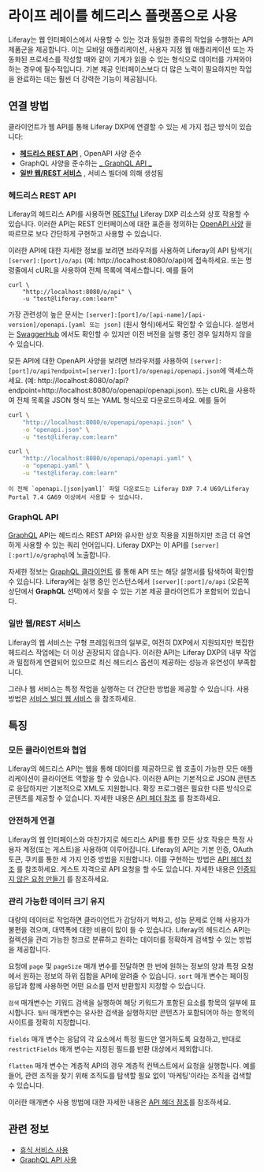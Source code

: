 # 라이프 레이를 헤드리스 플랫폼으로 사용

Liferay는 웹 인터페이스에서 사용할 수 있는 것과 동일한 종류의 작업을 수행하는 API 제품군을 제공합니다. 이는 모바일 애플리케이션, 사용자 지정 웹 애플리케이션 또는 자동화된 프로세스를 작성할 때와 같이 기계가 읽을 수 있는 형식으로 데이터를 가져와야 하는 경우에 필수적입니다. 기본 제공 인터페이스보다 더 많은 노력이 필요하지만 작업을 완료하는 데는 훨씬 더 강력한 기능이 제공됩니다.

## 연결 방법

클라이언트가 웹 API를 통해 Liferay DXP에 연결할 수 있는 세 가지 접근 방식이 있습니다:
* [__헤드리스 REST API__](#headless-rest-apis) , OpenAPI 사양 준수
* GraphQL 사양을 준수하는 [**_** GraphQL API **_**](#graphql-api)
* [__일반 웹/REST 서비스__](#plain-webrest-services) , 서비스 빌더에 의해 생성됨

### 헤드리스 REST API

Liferay의 헤드리스 API를 사용하면 [RESTful](https://www.w3.org/TR/2004/NOTE-ws-arch-20040211/#relwwwrest) Liferay DXP 리소스와 상호 작용할 수 있습니다. 이러한 API는 REST 인터페이스에 대한 표준을 정의하는 [OpenAPI 사양](https://swagger.io/docs/specification/about/) 을 따르므로 보다 간단하게 구현하고 사용할 수 있습니다.

이러한 API에 대한 자세한 정보를 보려면 브라우저를 사용하여 Liferay의 API 탐색기( `[server]:[port]/o/api` (예: http://localhost:8080/o/api)에 접속하세요. 또는 명령줄에서 cURL을 사용하여 전체 목록에 액세스합니다. 예를 들어

```
curl \
    "http://localhost:8080/o/api" \
    -u "test@liferay.com:learn"
```

가장 관련성이 높은 문서는 `[server]:[port]/o/[api-name]/[api-version]/openapi.[yaml 또는 json]` (원시 형식)에서도 확인할 수 있습니다. 설명서는 [SwaggerHub](https://app.swaggerhub.com/search?owner=liferayinc) 에서도 확인할 수 있지만 이전 버전을 실행 중인 경우 일치하지 않을 수 있습니다.

모든 API에 대한 OpenAPI 사양을 보려면 브라우저를 사용하여 `[server]:[port]/o/api?endpoint=[server]:[port]/o/openapi/openapi.json`에 액세스하세요. (예: http://localhost:8080/o/api?endpoint=http://localhost:8080/o/openapi/openapi.json). 또는 cURL을 사용하여 전체 목록을 JSON 형식 또는 YAML 형식으로 다운로드하세요. 예를 들어

```bash
curl \
    "http://localhost:8080/o/openapi/openapi.json" \
    -o "openapi.json" \
    -u "test@liferay.com:learn"
```

```bash
curl \
    "http://localhost:8080/o/openapi/openapi.yaml" \
    -o "openapi.yaml" \
    -u "test@liferay.com:learn"
```

```{note}
이 전체 `openapi.[json|yaml]` 파일 다운로드는 Liferay DXP 7.4 U69/Liferay Portal 7.4 GA69 이상에서 사용할 수 있습니다.
```

### GraphQL API

[GraphQL](https://graphql.org/) API는 헤드리스 REST API와 유사한 상호 작용을 지원하지만 조금 더 유연하게 사용할 수 있는 쿼리 언어입니다. Liferay DXP는 이 API를 `[server][:port]/o/graphql`에 노출합니다.

자세한 정보는 [GraphQL 클라이언트](https://graphql.org/graphql-js/graphql-clients/) 를 통해 API 또는 해당 설명서를 탐색하여 확인할 수 있습니다. Liferay에는 실행 중인 인스턴스에서 `[server][:port]/o/api` (오른쪽 상단에서 **GraphQL** 선택)에서 찾을 수 있는 기본 제공 클라이언트가 포함되어 있습니다.

### 일반 웹/REST 서비스

Liferay의 웹 서비스는 구형 프레임워크의 일부로, 여전히 DXP에서 지원되지만 복잡한 헤드리스 작업에는 더 이상 권장되지 않습니다. 이러한 API는 Liferay DXP의 내부 작업과 밀접하게 연결되어 있으므로 최신 헤드리스 옵션이 제공하는 성능과 유연성이 부족합니다.

그러나 웹 서비스는 특정 작업을 실행하는 더 간단한 방법을 제공할 수 있습니다. 사용 방법은 [서비스 빌더 웹 서비스](../building-applications/data-frameworks/service-builder.md) 을 참조하세요.

## 특징

### 모든 클라이언트와 협업

Liferay의 헤드리스 API는 웹을 통해 데이터를 제공하므로 웹 호출이 가능한 모든 애플리케이션이 클라이언트 역할을 할 수 있습니다. 이러한 API는 기본적으로 JSON 콘텐츠로 응답하지만 기본적으로 XML도 지원합니다. 확장 프로그램은 필요한 다른 방식으로 콘텐츠를 제공할 수 있습니다. 자세한 내용은 [API 헤더 참조](./consuming-apis/api-headers-reference.md#accept) 를 참조하세요.

### 안전하게 연결

Liferay의 웹 인터페이스와 마찬가지로 헤드리스 API를 통한 모든 상호 작용은 특정 사용자 계정(또는 게스트)을 사용하여 이루어집니다. Liferay의 API는 기본 인증, OAuth 토큰, 쿠키를 통한 세 가지 인증 방법을 지원합니다. 이를 구현하는 방법은 [API 헤더 참조](./consuming-apis/api-headers-reference.md#authorization) 를 참조하세요. 게스트 자격으로 API 요청을 할 수도 있습니다. 자세한 내용은 [인증되지 않은 요청 만들기](./consuming-apis/making-unauthenticated-requests.md) 를 참조하세요.

### 관리 가능한 데이터 크기 유지

대량의 데이터로 작업하면 클라이언트가 감당하기 벅차고, 성능 문제로 인해 사용자가 불편을 겪으며, 대역폭에 대한 비용이 많이 들 수 있습니다. Liferay의 헤드리스 API는 컬렉션을 관리 가능한 청크로 분류하고 원하는 데이터를 정확하게 검색할 수 있는 방법을 제공합니다.

요청에 `page` 및 `pageSize` 매개 변수를 전달하면 한 번에 원하는 정보의 양과 특정 요청에서 원하는 정보의 하위 집합을 API에 알려줄 수 있습니다. `sort` 매개 변수는 페이징 응답과 함께 사용하면 어떤 요소를 먼저 반환할지 지정할 수 있습니다.

`검색` 매개변수는 키워드 검색을 실행하여 해당 키워드가 포함된 요소를 항목의 일부에 표시합니다. `필터` 매개변수는 유사한 검색을 실행하지만 콘텐츠가 포함되어야 하는 항목의 사이트를 정확히 지정합니다.

`fields` 매개 변수는 응답의 각 요소에서 특정 필드만 열거하도록 요청하고, 반대로 `restrictFields` 매개 변수는 지정된 필드를 반환 대상에서 제외합니다.

`flatten` 매개 변수는 계층적 API의 경우 계층적 컨텍스트에서 요청을 실행합니다. 예를 들어, 관련 조직을 찾기 위해 조직도를 탐색할 필요 없이 '마케팅'이라는 조직을 검색할 수 있습니다.

이러한 매개변수 사용 방법에 대한 자세한 내용은 [API 헤더 참조](./consuming-apis/api-headers-reference.md)를 참조하세요.

## 관련 정보

* [휴식 서비스 사용](../headless-delivery/consuming-apis/consuming-rest-services.md)
* [GraphQL API 사용](../headless-delivery/consuming-apis/consuming-graphql-apis.md)
